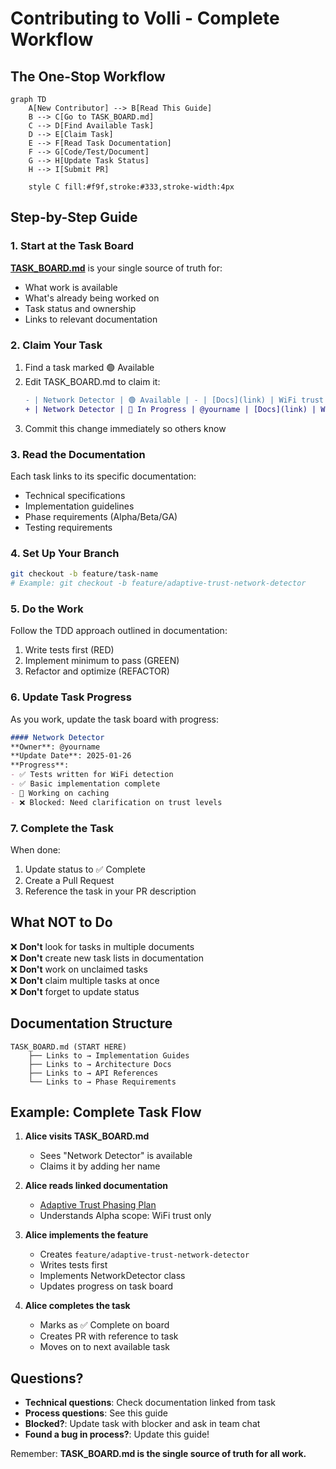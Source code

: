 # Contributing to Volli - Complete Workflow

## The One-Stop Workflow

```mermaid
graph TD
    A[New Contributor] --> B[Read This Guide]
    B --> C[Go to TASK_BOARD.md]
    C --> D[Find Available Task]
    D --> E[Claim Task]
    E --> F[Read Task Documentation]
    F --> G[Code/Test/Document]
    G --> H[Update Task Status]
    H --> I[Submit PR]
    
    style C fill:#f9f,stroke:#333,stroke-width:4px
```

## Step-by-Step Guide

### 1. Start at the Task Board
**[TASK_BOARD.md](./TASK_BOARD.md)** is your single source of truth for:
- What work is available
- What's already being worked on
- Task status and ownership
- Links to relevant documentation

### 2. Claim Your Task
1. Find a task marked 🟢 Available
2. Edit TASK_BOARD.md to claim it:
   ```diff
   - | Network Detector | 🟢 Available | - | [Docs](link) | WiFi trust |
   + | Network Detector | 🔴 In Progress | @yourname | [Docs](link) | WiFi trust |
   ```
3. Commit this change immediately so others know

### 3. Read the Documentation
Each task links to its specific documentation:
- Technical specifications
- Implementation guidelines  
- Phase requirements (Alpha/Beta/GA)
- Testing requirements

### 4. Set Up Your Branch
```bash
git checkout -b feature/task-name
# Example: git checkout -b feature/adaptive-trust-network-detector
```

### 5. Do the Work
Follow the TDD approach outlined in documentation:
1. Write tests first (RED)
2. Implement minimum to pass (GREEN)
3. Refactor and optimize (REFACTOR)

### 6. Update Task Progress
As you work, update the task board with progress:
```markdown
#### Network Detector
**Owner**: @yourname  
**Update Date**: 2025-01-26  
**Progress**:
- ✅ Tests written for WiFi detection
- ✅ Basic implementation complete
- 🔄 Working on caching
- ❌ Blocked: Need clarification on trust levels
```

### 7. Complete the Task
When done:
1. Update status to ✅ Complete
2. Create a Pull Request
3. Reference the task in your PR description

## What NOT to Do

❌ **Don't** look for tasks in multiple documents  
❌ **Don't** create new task lists in documentation  
❌ **Don't** work on unclaimed tasks  
❌ **Don't** claim multiple tasks at once  
❌ **Don't** forget to update status  

## Documentation Structure

```
TASK_BOARD.md (START HERE)
    ├── Links to → Implementation Guides
    ├── Links to → Architecture Docs
    ├── Links to → API References
    └── Links to → Phase Requirements
```

## Example: Complete Task Flow

1. **Alice visits TASK_BOARD.md**
   - Sees "Network Detector" is available
   - Claims it by adding her name

2. **Alice reads linked documentation**
   - [Adaptive Trust Phasing Plan](./adaptive-trust/ADAPTIVE_TRUST_PHASING_PLAN.md#network-detector)
   - Understands Alpha scope: WiFi trust only

3. **Alice implements the feature**
   - Creates `feature/adaptive-trust-network-detector`
   - Writes tests first
   - Implements NetworkDetector class
   - Updates progress on task board

4. **Alice completes the task**
   - Marks as ✅ Complete on board
   - Creates PR with reference to task
   - Moves on to next available task

## Questions?

- **Technical questions**: Check documentation linked from task
- **Process questions**: See this guide
- **Blocked?**: Update task with blocker and ask in team chat
- **Found a bug in process?**: Update this guide!

Remember: **TASK_BOARD.md is the single source of truth for all work.**